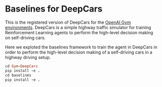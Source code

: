 # Baselines for DeepCars

This is the registered version of DeepCars for the [OpenAI Gym](https://github.com/openai/gym) [environments](https://github.com/openai/gym/tree/master/gym/envs). DeepCars is a simple highway traffic simulator for training Reinforcement Learning agents to perform the high-level decision making on self-driving cars.

Here we exploted the baselines framework to train the agent in DeepCars in order to perform the high-level decision making of a self-driving cars in a highway driving setup.

```ruby
cd Gym-DeepCars  
pip install -e .  
cd baselines  
pip install -e .  
```
